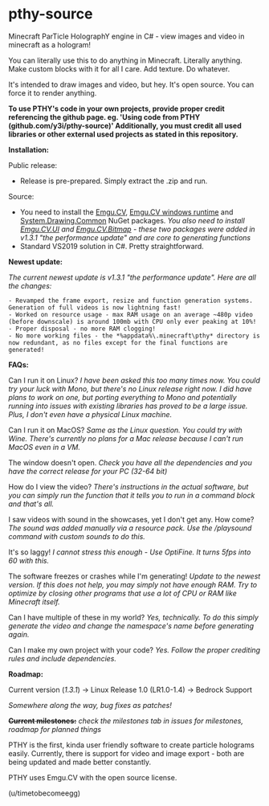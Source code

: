 # pthy-source
Minecraft ParTicle HolographY engine in C# - view images and video in minecraft as a hologram!

You can literally use this to do anything in Minecraft. Literally anything. Make custom blocks with it for all I care. Add texture. Do whatever.

It's intended to draw images and video, but hey. It's open source. You can force it to render anything.

**To use PTHY's code in your own projects, provide proper credit referencing the github page. eg. 'Using code from PTHY (github.com/y3i/pthy-source)' Additionally, you must credit all used libraries or other external used projects as stated in this repository.**

**Installation:**
  
  Public release:
   - Release is pre-prepared. Simply extract the .zip and run.

  Source:
   - You need to install the [Emgu.CV](https://www.nuget.org/packages/Emgu.CV/4.4.0.4099), [Emgu.CV windows runtime](https://www.nuget.org/packages/Emgu.CV.runtime.windows/) and [System.Drawing.Common](https://www.nuget.org/packages/System.Drawing.Common/) NuGet packages. *You also need to install [Emgu.CV.UI](https://www.nuget.org/packages/Emgu.CV.UI/) and [Emgu.CV.Bitmap](https://www.nuget.org/packages/Emgu.CV.Bitmap/) - these two packages were added in v1.3.1 "the performance update" and are core to generating functions*
   - Standard VS2019 solution in C#. Pretty straightforward.
  
**Newest update:**

  *The current newest update is v1.3.1 "the performance update". Here are all the changes:*

    - Revamped the frame export, resize and function generation systems. Generation of full videos is now lightning fast!
    - Worked on resource usage - max RAM usage on an average ~480p video (before downscale) is around 100mb with CPU only ever peaking at 10%!
    - Proper disposal - no more RAM clogging!
    - No more working files - the *%appdata%\.minecraft\pthy* directory is now redundant, as no files except for the final functions are generated!

**FAQs:**

  Can I run it on Linux? _I have been asked this too many times now. You could try your luck with Mono, but there's no Linux release right now. I did have plans to work on one, but porting everything to Mono and potentially running into issues with existing libraries has proved to be a large issue. Plus, I don't even have a physical Linux machine._
  
  Can I run it on MacOS? _Same as the Linux question. You could try with Wine. There's currently no plans for a Mac release because I can't run MacOS even in a VM._
  
  The window doesn't open. _Check you have all the dependencies and you have the correct release for your PC (32-64 bit)_
  
  How do I view the video? _There's instructions in the actual software, but you can simply run the function that it tells you to run in a command block and that's all._
  
  I saw videos with sound in the showcases, yet I don't get any. How come? _The sound was added manually via a resource pack. Use the /playsound command with custom sounds to do this._
  
  It's so laggy! _I cannot stress this enough - Use OptiFine. It turns 5fps into 60 with this._
  
  The software freezes or crashes while I'm generating! _Update to the newest version. If this does not help, you may simply not have enough RAM. Try to optimize by closing other programs that use a lot of CPU or RAM like Minecraft itself._
  
  Can I have multiple of these in my world? _Yes, technically. To do this simply generate the video and change the namespace's name before generating again._
  
  Can I make my own project with your code? _Yes. Follow the proper crediting rules and include dependencies._
  
**Roadmap:**

  Current version (*1.3.1*) -> Linux Release 1.0 (LR1.0-1.4) -> Bedrock Support
  
  *Somewhere along the way, bug fixes as patches!*
  
~~**Current milestones:**~~ *check the milestones tab in issues for milestones, roadmap for planned things*
   
PTHY is the first, kinda user friendly software to create particle holograms easily.
Currently, there is support for video and image export - both are being updated and made better constantly.

PTHY uses Emgu.CV with the open source license. 

(u/timetobecomeegg)

